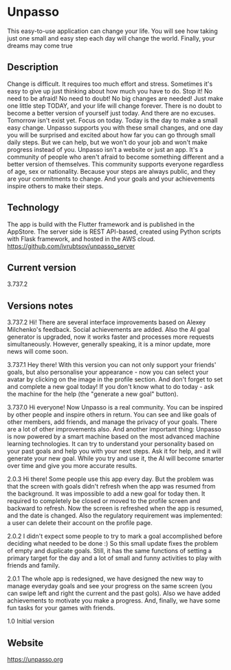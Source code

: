 # Unpasso

This easy-to-use application can change your life. You will see how taking just one small and easy step each day will change the world. Finally, your dreams may come true

## Description

Change is difficult. It requires too much effort and stress. Sometimes it's easy to give up just thinking about how much you have to do. Stop it! No need to be afraid! No need to doubt! No big changes are needed! Just make one little step TODAY, and your life will change forever. There is no doubt to become a better version of yourself just today. And there are no excuses. Tomorrow isn't exist yet. Focus on today. Today is the day to make a small easy change. Unpasso supports you with these small changes, and one day you will be surprised and excited about how far you can go through small daily steps.
But we can help, but we won't do your job and won't make progress instead of you.
Unpasso isn't a website or just an app. It's a community of people who aren't afraid to become something different and a better version of themselves. This community supports everyone regardless of age, sex or nationality. Because your steps are always public, and they are your commitments to change. And your goals and your achievements inspire others to make their steps.

## Technology

The app is build with the Flutter framework and is published in the AppStore.
The server side is REST API-based, created using Python scripts with Flask framework, and hosted in the AWS cloud.
https://github.com/ivrubtsov/unpasso_server

## Current version

3.737.2

## Versions notes

3.737.2
Hi! There are several interface improvements based on Alexey Milchenko's feedback. Social achievements are added.
Also the AI goal generator is upgraded, now it works faster and processes more requests simultaneously.
However, generally speaking, it is a minor update, more news will come soon.

3.737.1
Hey there!
With this version you can not only support your friends' goals, but also personalise your appearance - now you can select your avatar by clicking on the image in the profile section.
And don't forget to set and complete a new goal today!
If you don't know what to do today - ask the machine for the help (the "generate a new goal" button).

3.737.0
Hi everyone!
Now Unpasso is a real community. You can be inspired by other people and inspire others in return. You can see and like goals of other members, add friends, and manage the privacy of your goals. There are a lot of other improvements also.
And another important thing: Unpasso is now powered by a smart machine based on the most advanced machine learning technologies. It can try to understand your personality based on your past goals and help you with your next steps. Ask it for help, and it will generate your new goal. While you try and use it, the AI will become smarter over time and give you more accurate results.

2.0.3
Hi there! Some people use this app every day. But the problem was that the screen with goals didn't refresh when the app was resumed from the background. It was impossible to add a new goal for today then. It required to completely be closed or moved to the profile screen and backward to refresh. Now the screen is refreshed when the app is resumed, and the date is changed.
Also the regulatory requirement was implemented: a user can delete their account on the profile page.

2.0.2
I didn't expect some people to try to mark a goal accomplished before deciding what needed to be done :)
So this small update fixes the problem of empty and duplicate goals.
Still, it has the same functions of setting a primary target for the day and a lot of small and funny activities to play with friends and family.

2.0.1
The whole app is redesigned, we have designed the new way to manage everyday goals and see your progress on the same screen (you can swipe left and right the current and the past gols). Also we have added achievements to motivate you make a progress.
And, finally, we have some fun tasks for your games with friends.

1.0
Initial version

## Website

https://unpasso.org
